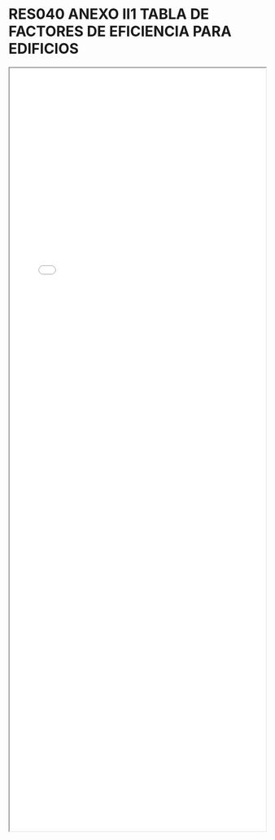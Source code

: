 
# RES040 ANEXO II1 TABLA DE FACTORES DE EFICIENCIA PARA EDIFICIOS

<iframe src="../RES040 ANEXO II1 TABLA DE FACTORES DE EFICIENCIA PARA EDIFICIOS.pdf" width="100%" height="1500px"></iframe>

